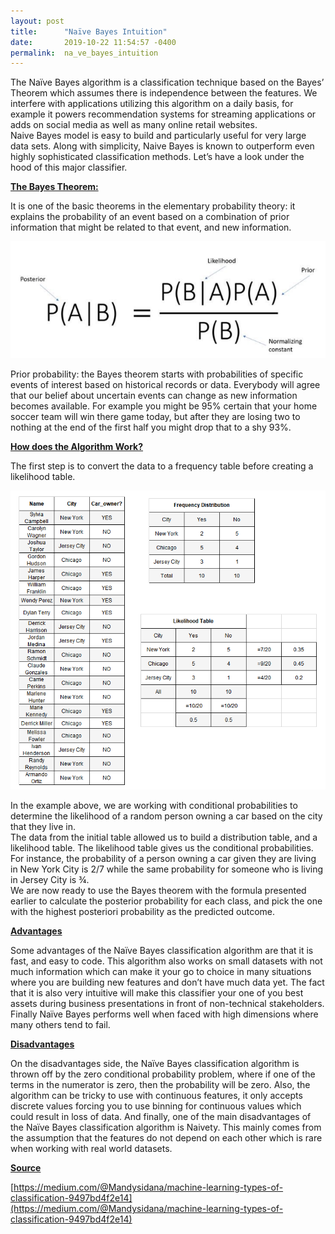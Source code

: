 ```yaml
---
layout: post
title:      "Naïve Bayes Intuition"
date:       2019-10-22 11:54:57 -0400
permalink:  na_ve_bayes_intuition
---
```


The Naïve Bayes algorithm is a classification technique based on the Bayes’ Theorem which assumes there is independence between the features. We interfere with applications utilizing this algorithm on a daily basis, for example it powers recommendation systems for streaming applications or adds on social media as well as many online retail websites. <br> 
Naive Bayes model is easy to build and particularly useful for very large data sets. Along with simplicity, Naive Bayes is known to outperform even highly sophisticated classification methods. Let’s have a look under the hood of this major classifier.

<b><u>The Bayes Theorem:</u></b>

It is one of the basic theorems in the elementary probability theory: it explains the probability of an event based on a combination of prior information that might be related to that event, and new information. 


![](img/49.png)

Prior probability: the Bayes theorem starts with probabilities of specific events of interest based on historical records or data. Everybody will agree that our belief about uncertain events can change as new information becomes available. For example you might be 95% certain that your home soccer team will win there game today, but after they are losing two to nothing at the end of the first half you might drop that to a shy 93%.


<b><u>How does the Algorithm Work? </u></b>

The first step is to convert the data to a frequency table before creating a likelihood table. 

![](img/50.png)

In the example above, we are working with conditional probabilities to determine the likelihood of a random person owning a car based on the city that they live in. <br>
The data from the initial table allowed us to build a distribution table, and a likelihood table. The likelihood table gives us the conditional probabilities. For instance, the probability of a person owning a car given they are living in New York City is 2/7 while the same probability for someone who is living in Jersey City is ¾. <br>
We are now ready to use the Bayes theorem with the formula presented earlier to calculate the posterior probability for each class, and pick the one with the highest posteriori probability as the predicted outcome. 


<b><u>Advantages </u></b>

Some advantages of the Naïve Bayes classification algorithm are that it is fast, and easy to code. This algorithm also works on small datasets with not much information which can make it your go to choice in many situations where you are building new features and don’t have much data yet. The fact that it is also very intuitive will make this classifier your one of you best assets during business presentations in front of non-technical stakeholders.<br> 
Finally Naïve Bayes performs well when faced with high dimensions where many others tend to fail.


<b><u>Disadvantages </u></b>

On the disadvantages side, the Naïve Bayes classification algorithm is thrown off by the zero conditional probability problem, where if one of the terms in the numerator is zero, then the probability will be zero. Also, the algorithm can be tricky to use with continuous features, it only accepts discrete values forcing you to use binning for continuous values which could result in loss of data. And finally, one of the main disadvantages of the Naïve Bayes classification algorithm is Naivety. This mainly comes from the assumption that the features do not depend on each other which is rare when working with real world datasets.

<b><u>Source </u></b>

[https://medium.com/@Mandysidana/machine-learning-types-of-classification-9497bd4f2e14](https://medium.com/@Mandysidana/machine-learning-types-of-classification-9497bd4f2e14)

